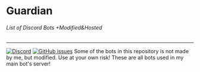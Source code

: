# Guardian
###### List of Discord Bots +Modified&Hosted
---
[![Discord](https://discordapp.com/api/guilds/426553671296221194/embed.png)](https://discord.gg/D3k4TM4)
[![GitHub issues](https://img.shields.io/github/issues/RenderedPix/Guardian.svg)](https://github.com/RenderedPix/Guardian/issues)
Some of the bots in this repository is not made by me, but modified. Use at your own risk! These are all bots used in my main bot's server!
